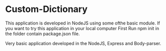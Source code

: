 # Custom-Dictionary

This application is developed in NodeJS using some ofthe basic module.
If you want to try this application in your local computer 
First Run npm init in the folder contain package.json file.

Very basic application developed in the NodeJS, Express and Body-parser.
